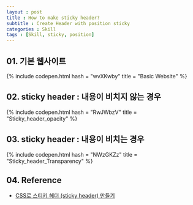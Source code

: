 ```yaml
---
layout : post
title : How to make sticky header?
subtitle : Create Header with position sticky
categories : Skill
tags : [Skill, sticky, position]
---
```


## 01. 기본 웹사이트

{% include codepen.html hash = "wvXKwby" title = "Basic Website" %}

## 02. sticky header : 내용이 비치지 않는 경우

{% include codepen.html hash = "RwJWbzV" title = "Sticky_header_opacity" %}

## 03. sticky header : 내용이 비치는 경우

{% include codepen.html hash = "NWzGKZz" title = "Sticky_header_Transparency" %}

## 04. Reference
- [CSS로 스티키 헤더 (sticky header) 만들기](https://www.daleseo.com/css-position-sticky-header/)
